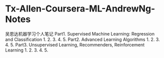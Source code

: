 # Tx-Allen-Coursera-ML-AndrewNg-Notes
吴恩达机器学习个人笔记
Part1. Supervised Machine Learning: Regression and Classification
1. 
2. 
3. 
4. 
5. 
Part2. Advanced Learning Algorithms
1. 
2. 
3. 
4. 
5. 
Part3. Unsupervised Learning, Recommenders, Reinforcement Learning
1. 
2. 
3. 
4. 
5. 
